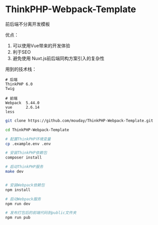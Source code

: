 ThinkPHP-Webpack-Template
===============

前后端不分离开发模板

优点：

1. 可以使用Vue带来的开发体验
2. 利于SEO
3. 避免使用 Nuxt.js前后端同构方案引入的复杂性

用到的技术栈：

```
# 后端
ThinkPHP 6.0
Twig

# 前端
Webpack  5.44.0
vue      2.6.14
less
```

```bash
git clone https://github.com/mouday/ThinkPHP-Webpack-Template.git

cd ThinkPHP-Webpack-Template

# 配置ThinkPHP环境变量
cp .example.env .env

# 安装ThinkPHP依赖包
composer install

# 启动ThinkPHP服务
make dev


# 安装Webpack依赖包
npm install

# 启动Webpack服务
npm run dev

# 发布打包后的前端代码到public文件夹
npm run pub

```